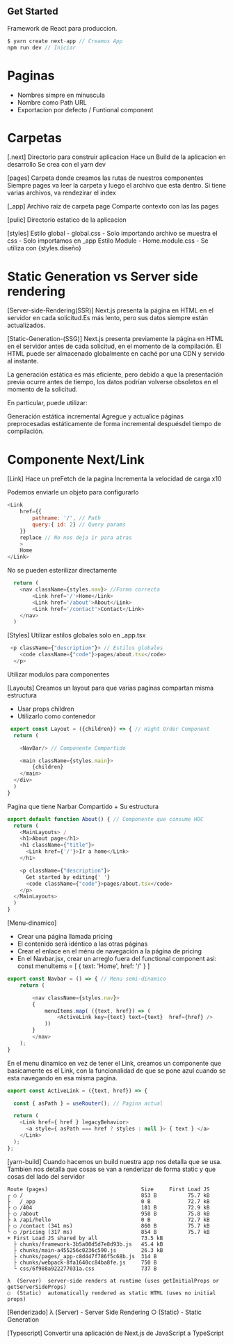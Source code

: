## Get Started
Framework de React para produccion.

```js
$ yarn create next-app // Creamos App
npm run dev // Iniciar

```

# Paginas
- Nombres simpre en minuscula
- Nombre como Path URL
- Exportacion por defecto / Funtional component

# Carpetas
[.next] 
Directorio para construir aplicacion
Hace un Build de la aplicacion en desarrollo
Se crea con el yarn dev

[pages] 
Carpeta donde creamos las rutas de nuestros componentes
Siempre pages va leer la carpeta y luego el archivo que esta dentro.
Si tiene varias archivos, va rendezirar el index

[_app]
Archivo raiz de carpeta page
Comparte contexto con las las pages
 
[pulic]
Directorio estatico de la aplicacion

[styles]
Estilo global - global.css - Solo importando archivo se muestra el css - Solo importamos en _app 
Estilo Module - Home.module.css - Se utiliza con {styles.diseño}

# Static Generation vs Server side rendering

[Server-side-Rendering(SSR)] Next.js presenta la página en HTML en el servidor en cada solicitud.Es más lento, pero sus datos siempre están actualizados.

[Static-Generation-(SSG)] Next.js presenta previamente la página en HTML en el servidor antes de cada solicitud, en el momento de la compilación. El HTML puede ser almacenado globalmente en caché por una CDN y servido al instante.

La generación estática es más eficiente, pero debido a que la presentación previa ocurre antes de tiempo, los datos podrían volverse obsoletos en el momento de la solicitud.

En particular, puede utilizar:

Generación estática incremental Agregue y actualice páginas preprocesadas estáticamente de forma incremental despuésdel tiempo de compilación.

# Componente Next/Link
[Link]
Hace un preFetch de la pagina
Incrementa la velocidad de carga x10


Podemos enviarle un objeto para configurarlo

```js
<Link
    href={{
        pathname: '/', // Path 
        query:{ id: 2} // Query params
    }}
    replace // No nos deja ir para atras
    >
    Home
</Link>

```
No se pueden esterilizar directamente

```js
  return (
    <nav className={styles.nav}> //Forma correcta
        <Link href='/'>Home</Link>
        <Link href='/about'>About</Link>
        <Link href='/contact'>Contact</Link>
    </nav>
  )
```

[Styles]
Utilizar estilos globales solo en _app.tsx
```js
 <p className={"description"}> // Estilos globales
    <code className={"code"}>pages/about.tsx</code>
  </p>
```
Utilizar modulos para componentes


[Layouts]
Creamos un layout para que varias paginas compartan misma estructura
- Usar props children
- Utilizarlo como contenedor

```js 
 export const Layout = ({children}) => { // Hight Order Component
  return (

    <NavBar/> // Componente Compartido

    <main className={styles.main}>
        {children}
    </main>
  </div>
  )
}
```

Pagina que tiene Narbar Compartido + Su estructura

```js
export default function About() { // Componente que consume HOC
  return (
    <MainLayouts> /
    <h1>About page</h1>
    <h1 className={"title"}>
      <Link href={'/'}>Ir a home</Link>
    </h1>

    <p className={"description"}>
      Get started by editing{' '}
      <code className={"code"}>pages/about.tsx</code>
    </p>
  </MainLayouts>
  )
}
```

[Menu-dinamico]
- Crear una página llamada pricing
-  El contenido será idéntico a las otras páginas 
-  Crear el enlace en el ménu de navegación a la página de pricing
-  En el Navbar.jsx, crear un arreglo fuera del functional component asi:
const menuItems = [
    {
        text: 'Home',
        href: '/'
    }
]
```js
export const Navbar = () => { // Menu semi-dinamico
    return (

        <nav className={styles.nav}>
        {
            menuItems.map( ({text, href}) => (
                <ActiveLink key={text} text={text}  href={href} />
            ))
        }
        </nav>
    );
}

```

En el menu dinamico en vez de tener el Link, creamos un componente que basicamente es el Link, con la funcionalidad de que se pone azul cuando se esta navegando en esa misma pagina.

```js
export const ActiveLink = ({text, href}) => {

  const { asPath } = useRouter(); // Pagina actual

  return (
    <Link href={ href } legacyBehavior>
      <a style={ asPath === href ? styles : null }> { text } </a>
    </Link>
  );
};
```



[yarn-build]
Cuando hacemos un build nuestra app nos detalla que se usa.
Tambien nos detalla que cosas se van a renderizar de forma static y que cosas del lado del servidor 


```
Route (pages)                              Size     First Load JS
┌ ○ /                                      853 B          75.7 kB
├   /_app                                  0 B            72.7 kB
├ ○ /404                                   181 B          72.9 kB
├ ○ /about                                 958 B          75.8 kB
├ λ /api/hello                             0 B            72.7 kB
├ ○ /contact (341 ms)                      860 B          75.7 kB
└ ○ /pricing (317 ms)                      854 B          75.7 kB
+ First Load JS shared by all              73.5 kB
  ├ chunks/framework-3b5a00d5d7e8d93b.js   45.4 kB
  ├ chunks/main-a455256c0236c590.js        26.3 kB
  ├ chunks/pages/_app-c8d447f786f5c68b.js  314 B
  ├ chunks/webpack-8fa1640cc84ba8fe.js     750 B
  └ css/6f988a922277031a.css               737 B

λ  (Server)  server-side renders at runtime (uses getInitialProps or getServerSideProps) 
○  (Static)  automatically rendered as static HTML (uses no initial props)
```
[Renderizado]
λ  (Server) - Server Side Rendering
○  (Static) - Static Generation


[Typescript]
Convertir una aplicación de Next.js de JavaScript a TypeScript